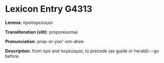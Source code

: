# Lexicon Entry G4313

**Lemma**: προπορεύομαι

**Transliteration (xlit)**: proporeúomai

**Pronunciation**: prop-or-yoo'-om-ahee

**Description**:
from πρό and πορεύομαι; to precede (as guide or herald):--go before.
